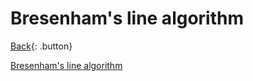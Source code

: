 # Bresenham's line algorithm

[Back](../index.md#algorithm){: .button}

[Bresenham's line algorithm](https://en.wikipedia.org/wiki/Bresenham%27s_line_algorithm)
